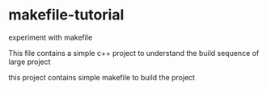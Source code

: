 # makefile-tutorial
experiment with makefile

This file contains a simple c++ project to understand the build sequence of large project 

this project contains simple makefile to build the project
